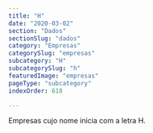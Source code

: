 ```yaml
---
title: "H"
date: "2020-03-02"
section: "Dados"
sectionSlug: "dados"
category: "Empresas"
categorySlug: "empresas"
subcategory: "H"
subcategorySlug: "h"
featuredImage: "empresas"
pageType: "subcategory"
indexOrder: 618

---
```


Empresas cujo nome inicia com a letra H.